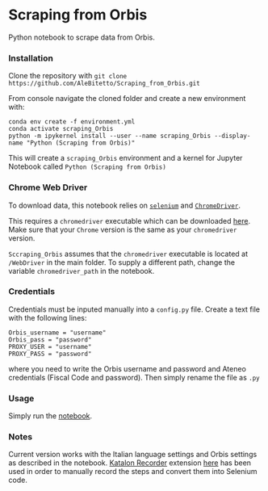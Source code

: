 # Scraping from Orbis
Python notebook to scrape data from Orbis.

### Installation

Clone the repository with
`git clone https://github.com/AleBitetto/Scraping_from_Orbis.git`

From console navigate the cloned folder and create a new environment with:
```
conda env create -f environment.yml
conda activate scraping_Orbis
python -m ipykernel install --user --name scraping_Orbis --display-name "Python (Scraping from Orbis)"
```
This will create a `scraping_Orbis` environment and a kernel for Jupyter Notebook called `Python (Scraping from Orbis)`



### Chrome Web Driver

To download data, this notebook relies on [`selenium`](https://selenium-python.readthedocs.io/) and [`ChromeDriver`](https://chromedriver.chromium.org/).

This requires a `chromedriver` executable which can be downloaded [here](https://chromedriver.chromium.org/downloads). Make sure that your `Chrome` version is the same as your `chromedriver` version.

`Sccraping_Orbis` assumes that the `chromedriver` executable is located at `/WebDriver` in the main folder. To supply a different path, change the variable `chromedriver_path` in the notebook.

### Credentials

Credentials must be inputed manually into a `config.py` file. Create a text file with the following lines:
```
Orbis_username = "username"
Orbis_pass = "password"
PROXY_USER = "username"
PROXY_PASS = "password"
```
where you need to write the Orbis username and password and Ateneo credentials (Fiscal Code and password). Then simply rename the file as `.py`

### Usage

Simply run the [notebook](https://github.com/AleBitetto/Scraping_from_Orbis/blob/master/Scraping%20from%20Orbis.ipynb).

### Notes

Current version works with the Italian language settings and Orbis settings as described in the notebook.
[Katalon Recorder](https://www.katalon.com/resources-center/blog/katalon-automation-recorder/) extension [here](https://chrome.google.com/webstore/detail/katalon-recorder-selenium/ljdobmomdgdljniojadhoplhkpialdid) has been used in order to manually record the steps and convert them into Selenium code.
